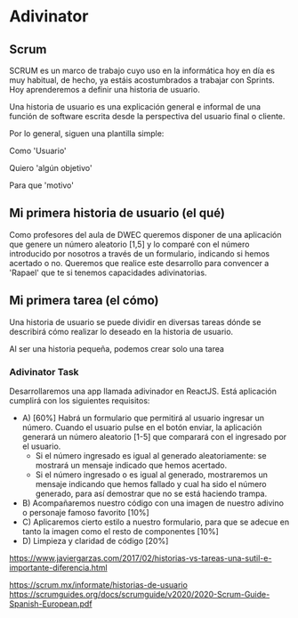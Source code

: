 # Adivinator

## Scrum

SCRUM es un marco de trabajo cuyo uso en la informática hoy en día es muy habitual, de hecho, ya estáis acostumbrados a trabajar con Sprints. Hoy aprenderemos a definir una historia de usuario.

Una historia de usuario es una explicación general e informal de una función de software escrita desde la perspectiva del usuario final o cliente.

Por lo general, siguen una plantilla simple:

Como 'Usuario'

Quiero 'algún objetivo'

Para que 'motivo'

## Mi primera historia de usuario (el qué)

Como profesores del aula de DWEC queremos disponer de una aplicación que genere un número aleatorio [1,5] y lo comparé con el número introducido por nosotros a través de un formulario, indicando si hemos acertado o no. Queremos que realice este desarrollo para convencer a 'Rapael' que te si tenemos capacidades adivinatorias.


## Mi primera tarea (el cómo)

Una historia de usuario se puede dividir en diversas tareas dónde se describirá cómo realizar lo deseado en la historia de usuario.

Al ser una historia pequeña, podemos crear solo una tarea

### Adivinator Task

Desarrollaremos una app llamada adivinador en ReactJS.
Está aplicación cumplirá con los siguientes requisitos:

 * A) [60%] Habrá un formulario que permitirá al usuario ingresar un número. Cuando el usuario pulse en el botón enviar, la aplicación generará un número aleatorio [1-5] que comparará con el ingresado por el usuario. 
    * Si el número ingresado es igual al generado aleatoriamente: se mostrará un mensaje indicado que hemos acertado.
    * Si el número ingresado o es igual al generado, mostraremos un mensaje indicando que hemos fallado y cual ha sido el número generado, para así demostrar que no se está haciendo trampa.
* B) Acompañaremos nuestro código con una imagen de nuestro adivino o personaje famoso favorito [10%]
* C) Aplicaremos cierto estilo a nuestro formulario, para que se adecue en tanto la imagen como el resto de componentes [10%]
* D) Limpieza y claridad de código [20%]




https://www.javiergarzas.com/2017/02/historias-vs-tareas-una-sutil-e-importante-diferencia.html

https://scrum.mx/informate/historias-de-usuario
https://scrumguides.org/docs/scrumguide/v2020/2020-Scrum-Guide-Spanish-European.pdf
